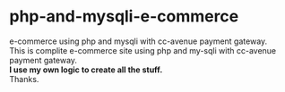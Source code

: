 # php-and-mysqli-e-commerce
e-commerce using php and mysqli with cc-avenue payment gateway. <br/>
This is complite e-commerce site using php and my-sqli with cc-avenue payment gateway.<br>
<strong>I use my own logic to create all the stuff.</strong><br/>
Thanks.
